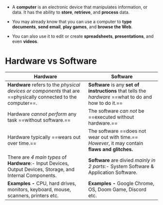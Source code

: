 --- 
---
- A **computer** is an electronic device that manipulates information, or data. It has the ability to **store**, **retrieve**, and **process** data. 

- You may already know that you can use a computer to **type documents**, **send email**, **play games**, and **browse the Web**. 

- You can also use it to edit or create **spreadsheets**, **presentations**, and even **videos**.


# **Hardware** vs **Software**
| **Hardware**                                                                                                       | **Software**                                                                                           |
| -------------------------------------------------------------------------------------------------------------- | ------------------------------------------------------------------------------------------------------ |
| **Hardware** refers to the *physical devices or components* that are ==physically connected to the computer==.           | **Software** is any **set of instructions** that tells the *hardware* ==what to do and how to do it.== |
| Hardware _cannot perform_ any task ==without software.==                                                             | The software _can not_ be ==executed without hardware.==                                               |
| Hardware typically ==wears out over time.==                                                                        | The software ==does not wear out with time.== _However_, it may contain **flaws and glitches.**        |
| There are _4 main types_ of **Hardware**:- Input Devices, Output Devices, Storage, and Internal Components.          | **Software** are divied *mainly in 2 parts*:- System Software & Application Software.                    |
| **Examples -** CPU, hard drives, monitors, keyboard, mouse, scanners, printers etc.                                | **Examples -** Google Chrome, OS, Doom Game, Discord etc.                                              |
